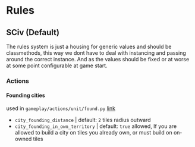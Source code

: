 # Rules

## SCiv (Default)

The rules system is just a housing for generic values and should be classmethods, this way we dont have to deal with instancing and passing around the correct instance. And as the values should be fixed or at worse at some point configurable at game start.

### Actions

#### Founding cities

used in `gameplay/actions/unit/found.py` [link](/gameplay/actions/unit/found.py)

- `city_founding_distance` | default: `2` tiles radius outward
- `city_founding_in_own_territory` | default: `true` allowed, If you are allowed to build a city on tiles you already own, or must build on on-owned tiles

